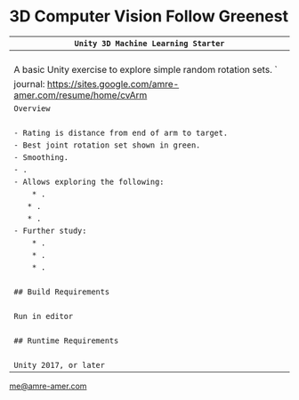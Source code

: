 # 3D Computer Vision Follow Greenest

| `Unity 3D Machine Learning Starter`             |
| ------------------------------------------------------------ |
| ` `                                                          |
| A basic Unity exercise to explore simple random rotation sets. ` |
| journal: https://sites.google.com/amre-amer.com/resume/home/cvArm      |
| `Overview`                                                   |
| ` `                                                          |
| `- Rating is distance from end of arm to target.`                              |
| `- Best joint rotation set shown in green.`                              |
| `- Smoothing.`|
| `- . `                     |
| `- Allows exploring the following:`                            |
| `    * .`           |
| `    * . `|
| `    * . `|
| `- Further study:`                                           |
| `    * .`                        |
| `    * .`                                             |
| `    * .`                                           |
| ` `                                                          |
| `## Build Requirements`                                      |
| ` `                                                          |
| `Run in editor`                                              |
| ` `                                                          |
| `## Runtime Requirements`                                    |
| ` `                                                          |
| `Unity 2017, or later`                                       |

me@amre-amer.com


